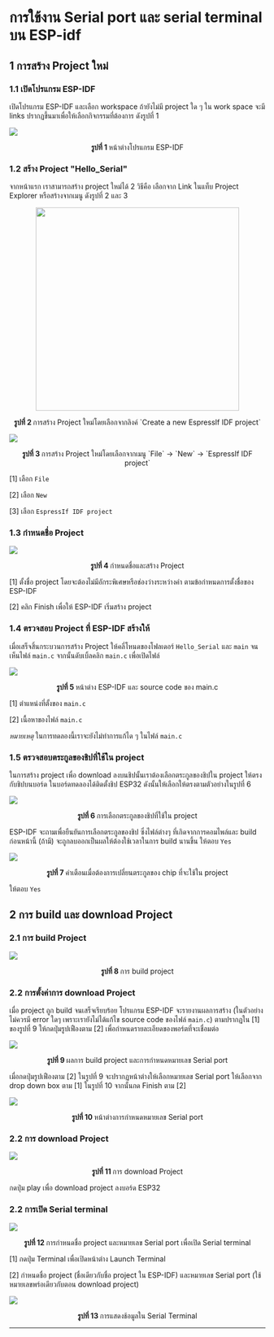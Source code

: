 # การใข้งาน Serial port และ serial terminal บน ESP-idf
## 1 การสร้าง Project ใหม่

### 1.1 เปิดโปรแกรม ESP-IDF 

เปิดโปรแกรม ESP-IDF และเลือก workspace ถ้ายังไม่มี project ใด ๆ ใน work space จะมี links ปรากฏขึ้นมาเพื่อให้เลือกกิจกรรมที่ต้องการ ดังรูปที่ 1

![](./Pictures/Picture-01.png)

<p align= "center">
<B> รูปที่ 1 </B>  หน้าต่างโปรแกรม ESP-IDF
</p>

### 1.2 สร้าง Project "Hello_Serial"

จากหน้าแรก เราสามารถสร้าง project ใหม่ได้ 2 วิธีคือ เลือกจาก Link ในแท็บ Project Explorer หรือสร้างจากเมนู ดังรูปที่ 2 และ 3

<p align= "center" > <img src="./Pictures/Picture-02.png" width="400" > </p>

<p align= "center"> <B> รูปที่ 2 </B> การสร้าง Project ใหม่โดยเลือกจากลิงค์ `Create a new EspressIf IDF project` </p>


![](./Pictures/Picture-03.png)

<p align= "center">
<B> รูปที่ 3 </B>  การสร้าง Project ใหม่โดยเลือกจากเมนู `File`  -> `New`  -> `EspressIf IDF project`
</p>

[1] เลือก `File`

[2] เลือก `New`

[3] เลือก `EspressIf IDF project`

### 1.3 กำหนดชื่อ Project

![](./Pictures/Picture-04.png)

<p align= "center">
<B> รูปที่ 4 </B>  กำหนดชื่อและสร้าง Project 
</p>

[1] ตั้งชื่อ project โดยจะต้องไม่มีอักระพิเศษหรือช่องว่างระหว่างคำ ตามข้อกำหนดการตั้งชื่อของ ESP-IDF

[2] คลิก Finish เพื่อให้ ESP-IDF เริ่มสร้าง project


### 1.4 ตรวจสอบ  Project ที่ ESP-IDF สร้างให้
เมื่อเสร็จสิ้นกระบวนการสร้าง  Project ให้คลี่โหนดของโฟลเดอร์ `Hello_Serial` และ `main` จนเห็นไฟล์ `main.c` จากนั้นดับเบิ้ลคลิก `main.c` เพื่อเปิดไฟล์ 

![](./Pictures/Picture-05.png)

<p align= "center">
<B> รูปที่ 5 </B>  หน้าต่าง ESP-IDF และ source code ของ main.c 
</p>

[1] ตำแหน่งที่ตั้งของ  `main.c`

[2] เนื้อหาของไฟล์  `main.c`

_หมายเหตุ_ ในการทดลองนี้เราจะยังไม่ทำการแก้ได ๆ ในไฟล์ `main.c`


### 1.5 ตรวจสอบตระกูลของชิปที่ใช้ใน project

ในการสร้าง project เพื่อ download ลงบนชิปนั้นเราต้องเลือกตระกูลของชิปใน project ให้ตรงกับชิปบนบอร์ด ในบอร์ดทดลองได้ติดตั้งชิป ESP32 ดังนั้นให้เลือกให้ตรงตามตัวอย่างในรูปที่ 6 

![](./Pictures/Picture-06.png)

<p align= "center">
<B> รูปที่ 6 </B>  การเลือกตระกูลของชิปที่ใช้ใน project
</p>

ESP-IDF จะถามเพื่อยืนยันการเลือกตระกูลของชิป ซึ่งไฟล์ต่างๆ ที่เกิดจากการคอมไพล์และ build ก่อนหน้านี้ (ถ้ามี) จะถูกลบออกเป็นผลให้ต้องใช้เวลาในการ build นานขึ้น ให้ตอบ `Yes`

![](./Pictures/Picture-07.png)



<p align= "center">
<B> รูปที่ 7 </B>  คำเตือนเมื่อต้องการเปลี่ยนตระกูลของ chip ที่จะใช้ใน project
</p>

ให้ตอบ `Yes`

## 2 การ build และ download Project 

### 2.1 การ build Project


![](./Pictures/Picture-08.png)
<p align= "center">
<B> รูปที่ 8 </B> การ build project
</p>

### 2.2 การตั้งค่าการ download Project
เมื่อ project ถูก build จนเสร็จเรียบร้อย โปรแกรม ESP-IDF จะรายงานผลการสร้าง (ในตัวอย่างไม่ควรมี error ใดๆ เพราะเรายังไม่ได้แก้ไข source code ของไฟล์ `main.c`) ตามปรากฏใน [1] ของรูปที่ 9 ให้กดปุ่มรูปเฟืองตาม [2] เพื่อกำหนดรายละเอียดของพอร์ตที่จะเชื่อมต่อ

![](./Pictures/Picture-09.png)

<p align= "center">
<B> รูปที่ 9 </B>  ผลการ build  project และการกำหนดหมายเลข Serial port
</p>

เมื่อกดปุ่มรูปเฟืองตาม [2] ในรูปที่ 9 จะปรากฏหน้าต่างให้เลือกหมายเลข Serial port ให้เลือกจาก drop down box ตาม [1] ในรูปที่ 10 จากนั้นกด Finish  ตาม [2]

![](./Pictures/Picture-10.png)

<p align= "center">
<B> รูปที่ 10 </B>  หน้าต่างการกำหนดหมายเลข Serial port
</p>

### 2.2 การ download Project

![](./Pictures/Picture-11.png)

<p align= "center">
<B> รูปที่ 11 </B>  การ download Project
</p>

กดปุ่ม  play เพื่อ  download project ลงบอร์ด ESP32


### 2.2 การเปิด Serial terminal

![](./Pictures/Picture-12.png)

<p align= "center">
<B> รูปที่ 12 </B>  การกำหนดชื่อ project และหมายเลข Serial port เพื่อเปิด Serial terminal
</p>

[1] กดปุ่ม Terminal เพื่อเปิดหน้าต่าง Launch Terminal 

[2] กำหนดชื่อ project (ชื่อเดียวกับชื่อ project ใน ESP-IDF) และหมายเลข Serial port (ใช้หมายเลขพร์อเดียวกับตอน download project)


![](./Pictures/Picture-13.png)

<p align= "center">
<B> รูปที่ 13 </B>  การแสดงช้อมูลใน Serial Terminal
</p>

--------
